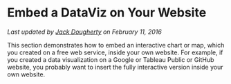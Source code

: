 # Embed a DataViz on Your Website

*Last updated by [Jack Dougherty](introduction/who.md) on February 11, 2016*

This section demonstrates how to embed an interactive chart or map, which you created on a free web service, inside your own website. For example, if you created a data visualization on a Google or Tableau Public or GitHub website, you probably want to insert the fully interactive version inside your own website.
